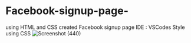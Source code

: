 # Facebook-signup-page-
using HTML and CSS created Facebook signup page  IDE : VSCodes Style using CSS 
![Screenshot (440)](https://user-images.githubusercontent.com/106868692/210044912-0d409dbd-904a-4680-b6fc-67b20c9265c4.png)
